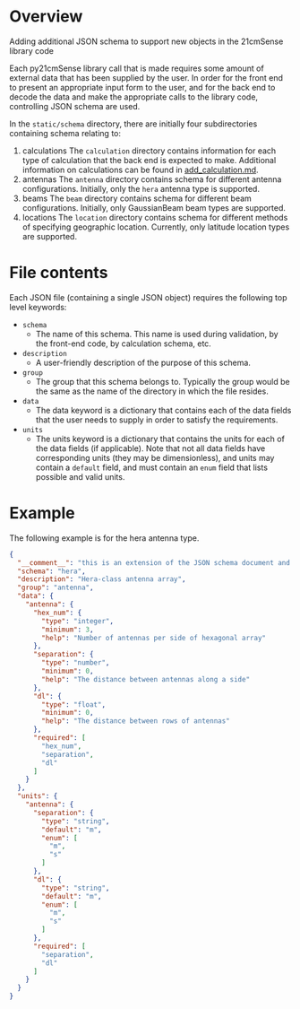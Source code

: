 # Overview
Adding additional JSON schema to support new objects in the 21cmSense library code

Each py21cmSense library call that is made requires some amount of external data that has been
supplied by the user.  In order for the front end to present an appropriate input
form to the user, and for the back end to decode the data and make the appropriate
calls to the library code, controlling JSON schema are used.

In the `static/schema` directory, there are initially four subdirectories containing
schema relating to:
1. calculations
The `calculation` directory contains information for each type of calculation that the
back end is expected to make.  Additional information on calculations can be found in
[add_calculation.md](add_calculation.md).
2. antennas
The `antenna` directory contains schema for different antenna configurations.
Initially, only the `hera` antenna type is supported.
3. beams
The `beam` directory contains schema for different beam configurations.  Initially,
only GaussianBeam beam types are supported.
4. locations
The `location` directory contains schema for different methods of specifying
geographic location.  Currently, only latitude location types are supported.

# File contents
Each JSON file (containing a single JSON object) requires the following top level
keywords:
- `schema`
  - The name of this schema.  This name is used during validation, by the front-end
    code, by calculation schema, etc.
- `description`
  - A user-friendly description of the purpose of this schema.
- `group`
  - The group that this schema belongs to.  Typically the group would be the same
    as the name of the directory in which the file resides.
- `data`
  - The data keyword is a dictionary that contains each of the data fields that the
  user needs to supply in order to satisfy the requirements.
- `units`
  - The units keyword is a dictionary that contains the units for each of the data
  fields (if applicable).  Note that not all data fields have corresponding units
  (they may be dimensionless), and units may contain a `default` field, and must
  contain an `enum` field that lists possible and valid units.

# Example
The following example is for the hera antenna type.

```json
{
  "__comment__": "this is an extension of the JSON schema document and includes 'default' specifier",
  "schema": "hera",
  "description": "Hera-class antenna array",
  "group": "antenna",
  "data": {
    "antenna": {
      "hex_num": {
        "type": "integer",
        "minimum": 3,
        "help": "Number of antennas per side of hexagonal array"
      },
      "separation": {
        "type": "number",
        "minimum": 0,
        "help": "The distance between antennas along a side"
      },
      "dl": {
        "type": "float",
        "minimum": 0,
        "help": "The distance between rows of antennas"
      },
      "required": [
        "hex_num",
        "separation",
        "dl"
      ]
    }
  },
  "units": {
    "antenna": {
      "separation": {
        "type": "string",
        "default": "m",
        "enum": [
          "m",
          "s"
        ]
      },
      "dl": {
        "type": "string",
        "default": "m",
        "enum": [
          "m",
          "s"
        ]
      },
      "required": [
        "separation",
        "dl"
      ]
    }
  }
}
```
